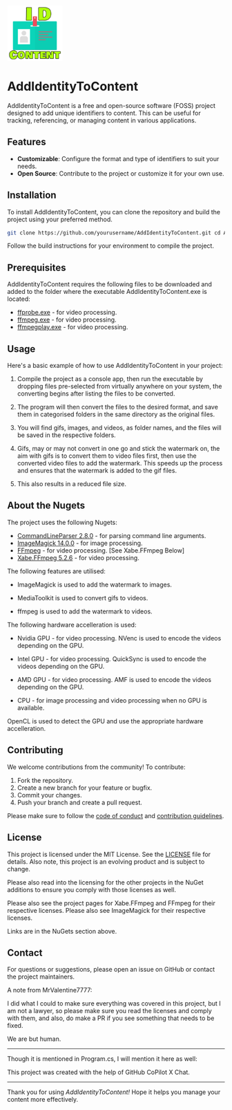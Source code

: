 ![Watermark](watermark.png)

# AddIdentityToContent

AddIdentityToContent is a free and open-source software (FOSS) project designed to add unique identifiers to content. This can be useful for tracking, referencing, or managing content in various applications.

## Features

- **Customizable**: Configure the format and type of identifiers to suit your needs.
- **Open Source**: Contribute to the project or customize it for your own use.

## Installation

To install AddIdentityToContent, you can clone the repository and build the project using your preferred method.

```bash
git clone https://github.com/yourusername/AddIdentityToContent.git cd AddIdentityToContent
```

Follow the build instructions for your environment to compile the project.

## Prerequisites

AddIdentityToContent requires the following files to be downloaded and added to the folder where the executable AddIdentityToContent.exe is located:

- [ffprobe.exe](https://www.ffmpeg.org/download.html) - for video processing.
- [ffmpeg.exe](https://www.ffmpeg.org/download.html) - for video processing.
- [ffmpegplay.exe](https://www.ffmpeg.org/download.html) - for video processing.

## Usage

Here's a basic example of how to use AddIdentityToContent in your project:

1. Compile the project as a console app, then run the executable by dropping files pre-selected from virtually anywhere on your system, the converting begins after listing the files to be converted.

1. The program will then convert the files to the desired format, and save them in categorised folders in the same directory as the original files.

1. You will find gifs, images, and videos, as folder names, and the files will be saved in the respective folders.

1. Gifs, may or may not convert in one go and stick the watermark on, the aim with gifs is to convert them to video files first, then use the converted video files to add the watermark. This speeds up the process and ensures that the watermark is added to the gif files.

1. This also results in a reduced file size.

## About the Nugets

The project uses the following Nugets:

- [CommandLineParser 2.8.0](https://www.nuget.org/packages/CommandLineParser/2.8.0) - for parsing command line arguments.
- [ImageMagick 14.0.0](https://www.nuget.org/packages/Magick.NET-Q16-AnyCPU/) - for image processing.
- [FFmpeg](https://www.ffmpeg.org/download.html) - for video processing. [See Xabe.FFmpeg Below]
- [Xabe.FFmpeg 5.2.6](https://www.nuget.org/packages/Xabe.FFmpeg) - for video processing.

The following features are utilised:

- ImageMagick is used to add the watermark to images.

- MediaToolkit is used to convert gifs to videos.

- ffmpeg is used to add the watermark to videos.

The following hardware accelleration is used:

- Nvidia GPU - for video processing. NVenc is used to encode the videos depending on the GPU.

- Intel GPU - for video processing. QuickSync is used to encode the videos depending on the GPU.

- AMD GPU - for video processing. AMF is used to encode the videos depending on the GPU.

- CPU - for image processing and video processing when no GPU is available.

OpenCL is used to detect the GPU and use the appropriate hardware accelleration.

## Contributing

We welcome contributions from the community! To contribute:

1. Fork the repository.
2. Create a new branch for your feature or bugfix.
3. Commit your changes.
4. Push your branch and create a pull request.

Please make sure to follow the [code of conduct](CODE_OF_CONDUCT.md) and [contribution guidelines](CONTRIBUTING.md).

## License

This project is licensed under the MIT License. See the [LICENSE](LICENSE.md) file for details.
Also note, this project is an evolving product and is subject to change.

Please also read into the licensing for the other projects in the NuGet additions to ensure you comply with those licenses as well.

Please also see the project pages for Xabe.FFmpeg and FFmpeg for their respective licenses.
Please also see ImageMagick for their respective licenses.

Links are in the NuGets section above.

## Contact

For questions or suggestions, please open an issue on GitHub or contact the project maintainers.

A note from MrValentine7777:

I did what I could to make sure everything was covered in this project, but I am not a lawyer, so please make sure you read the licenses and comply with them, and also, do make a PR if you see something that needs to be fixed.

We are but human.

---

Though it is mentioned in Program.cs, I will mention it here as well:

This project was created with the help of GitHub CoPilot X Chat.

---

Thank you for using _AddIdentityToContent!_ Hope it helps you manage your content more effectively.